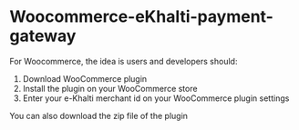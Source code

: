 # Woocommerce-eKhalti-payment-gateway

For Woocommerce, the idea is users and developers should:
1. Download WooCommerce plugin
2. Install the plugin on your WooCommerce store
3. Enter your e-Khalti merchant id on your WooCommerce plugin settings


You can also download the zip file of the plugin
